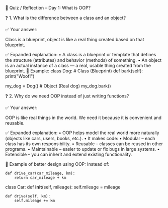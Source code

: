 🧠 Quiz / Reflection – Day 1: What is OOP?

❓ 1. What is the difference between a class and an object?

✅ Your answer:

Class is a blueprint, object is like a real thing created based on that blueprint.

✅ Expanded explanation:
	•	A class is a blueprint or template that defines the structure (attributes) and behavior (methods) of something.
	•	An object is an actual instance of a class — a real, usable thing created from the blueprint.
📌 Example:
    class Dog:         # Class (Blueprint)
    def bark(self):
        print("Woof!")

my_dog = Dog()      # Object (Real dog)
my_dog.bark()

❓ 2. Why do we need OOP instead of just writing functions?

✅ Your answer:

OOP is like real things in the world. We need it because it is convenient and reusable.

✅ Expanded explanation:
	•	OOP helps model the real world more naturally (objects like cars, users, books, etc.).
	•	It makes code:
	•	Modular – each class has its own responsibility.
	•	Reusable – classes can be reused in other programs.
	•	Maintainable – easier to update or fix bugs in large systems.
	•	Extensible – you can inherit and extend existing functionality.

📌 Example of better design using OOP:
    Instead of:

    def drive_car(car_mileage, km):
        return car_mileage + km

class Car:
    def __init__(self, mileage):
        self.mileage = mileage

    def drive(self, km):
        self.mileage += km
